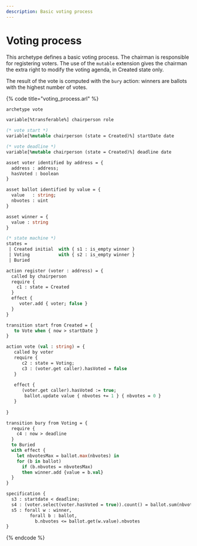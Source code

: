 ```yaml
---
description: Basic voting process
---
```


# Voting process

This archetype defines a basic voting process. The chairman is responsible for registering voters. The use of the `mutable` extension gives the chairman the extra right to modify the voting agenda, in Created state only.

The result of the vote is computed with the `bury` action: winners are ballots with the highest number of votes.

{% code title="voting\_process.arl" %}
```ocaml
archetype vote

variable[%transferable%] chairperson role

(* vote start *)
variable[%mutable chairperson (state = Created)%] startDate date

(* vote deadline *)
variable[%mutable chairperson (state = Created)%] deadline date

asset voter identified by address = {
  address : address;
  hasVoted : boolean
} 

asset ballot identified by value = {
  value   : string;
  nbvotes : uint
}

asset winner = {
  value : string
}

(* state machine *)
states =
 | Created initial  with { s1 : is_empty winner }
 | Voting           with { s2 : is_empty winner }
 | Buried

action register (voter : address) = {
  called by chairperson
  require {
    c1 : state = Created
  }
  effect {
     voter.add { voter; false }
  }
}

transition start from Created = {
   to Vote when { now > startDate }
}

action vote (val : string) = {
   called by voter
   require {
      c2 : state = Voting;
      c3 : (voter.get caller).hasVoted = false
   }
   
   effect {
      (voter.get caller).hasVoted := true;
       ballot.update value { nbvotes += 1 } { nbvotes = 0 }
   }
   
}

transition bury from Voting = {
  require {
    c4 : now > deadline
  }
  to Buried
  with effect {
    let nbvotesMax = ballot.max(nbvotes) in
    for (b in ballot)
      if (b.nbvotes = nbvotesMax)
      then winner.add {value = b.val}
  }
}

specification {
  s3 : startdate < deadline;
  s4 : (voter.select(voter.hasVoted = true)).count() = ballot.sum(nbvotes);
  s5 : forall w : winner,
         forall b : ballot,
           b.nbvotes <= ballot.get(w.value).nbvotes
}
```
{% endcode %}

